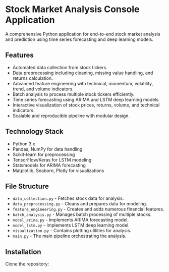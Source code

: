 # Stock Market Analysis Console Application

A comprehensive Python application for end-to-end stock market analysis and prediction using time series forecasting and deep learning models.

## Features

- Automated data collection from stock tickers.
- Data preprocessing including cleaning, missing value handling, and returns calculation.
- Advanced feature engineering with technical, momentum, volatility, trend, and volume indicators.
- Batch analysis to process multiple stock tickers efficiently.
- Time series forecasting using ARIMA and LSTM deep learning models.
- Interactive visualization of stock prices, returns, volume, and technical indicators.
- Scalable and reproducible pipeline with modular design.

## Technology Stack

- Python 3.x
- Pandas, NumPy for data handling
- Scikit-learn for preprocessing
- TensorFlow/Keras for LSTM modeling
- Statsmodels for ARIMA forecasting
- Matplotlib, Seaborn, Plotly for visualizations

## File Structure

- `data_collection.py` - Fetches stock data for analysis.
- `data_preprocessing.py` - Cleans and prepares data for modeling.
- `feature_engineering.py` - Creates and adds numerous financial features.
- `batch_analysis.py` - Manages batch processing of multiple stocks.
- `model_arima.py` - Implements ARIMA forecasting model.
- `model_lstm.py` - Implements LSTM deep learning model.
- `visualization.py` - Contains plotting utilities for analysis.
- `main.py` - The main pipeline orchestrating the analysis.

## Installation

Clone the repository:


